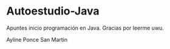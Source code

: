 # Autoestudio-Java
Apuntes inicio programación en Java.
Gracias por leerme uwu.

Ayline Ponce San Martin
